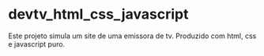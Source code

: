 # devtv_html_css_javascript
Este projeto simula um site de uma emissora de tv. Produzido com html, css e javascript puro.
